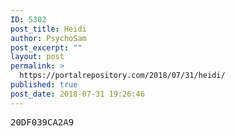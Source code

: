 ```yaml
---
ID: 5302
post_title: Heidi
author: PsychoSam
post_excerpt: ""
layout: post
permalink: >
  https://portalrepository.com/2018/07/31/heidi/
published: true
post_date: 2018-07-31 19:26:46
---
```

<pre>20DF039CA2A9</pre>